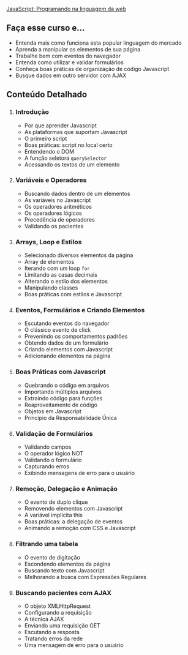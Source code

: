 [JavaScript: Programando na linguagem da web](https://cursos.alura.com.br/course/javascript-programando-na-linguagem-web)

## Faça esse curso e...

*   Entenda mais como funciona esta popular linguagem do mercado
*   Aprenda a manipular os elementos de sua página
*   Trabalhe bem com eventos do navegador
*   Entenda como utilizar e validar formulários
*   Conheça boas práticas de organização de código Javascript
*   Busque dados em outro servidor com AJAX

## Conteúdo Detalhado

1.  ### Introdução

    *   Por que aprender Javascript
    *   As plataformas que suportam Javascript
    *   O primeiro script
    *   Boas práticas: script no local certo
    *   Entendendo o DOM
    *   A função seletora `querySelector`
    *   Acessando os textos de um elemento
2.  ### Variáveis e Operadores

    *   Buscando dados dentro de um elementos
    *   As variáveis no Javascript
    *   Os operadores aritméticos
    *   Os operadores lógicos
    *   Precedência de operadores
    *   Validando os pacientes
3.  ### Arrays, Loop e Estilos

    *   Selecionado diversos elementos da página
    *   Array de elementos
    *   Iterando com um loop `for`
    *   Limitando as casas decimais
    *   Alterando o estilo dos elementos
    *   Manipulando classes
    *   Boas práticas com estilos e Javascript
4.  ### Eventos, Formulários e Criando Elementos

    *   Escutando eventos do navegador
    *   O clássico evento de click
    *   Prevenindo os comportamentos padrões
    *   Obtendo dados de um formulário
    *   Criando elementos com Javascript
    *   Adicionando elementos na página
5.  ### Boas Práticas com Javascript

    *   Quebrando o código em arquivos
    *   Importando múltiplos arquivos
    *   Extraindo código para funções
    *   Reaproveitamento de código
    *   Objetos em Javascript
    *   Princípio da Responsabilidade Única
6.  ### Validação de Formulários

    *   Validando campos
    *   O operador lógico NOT
    *   Validando o formulário
    *   Capturando erros
    *   Exibindo mensagens de erro para o usuário
7.  ### Remoção, Delegação e Animação

    *   O evento de duplo clique
    *   Removendo elementos com Javascript
    *   A variável implícita this
    *   Boas práticas: a delegação de eventos
    *   Animando a remoção com CSS e Javascript
8.  ### Filtrando uma tabela

    *   O evento de digitação
    *   Escondendo elementos da página
    *   Buscando texto com Javascript
    *   Melhorando a busca com Expressões Regulares
9.  ### Buscando pacientes com AJAX

    *   O objeto XMLHttpRequest
    *   Configurando a requisição
    *   A técnica AJAX
    *   Enviando uma requisição GET
    *   Escutando a resposta
    *   Tratando erros da rede
    *   Uma mensagem de erro para o usuário
